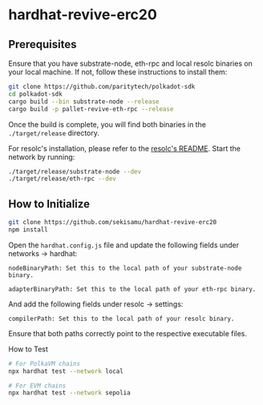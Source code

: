 # hardhat-revive-erc20

## Prerequisites

Ensure that you have substrate-node, eth-rpc and local resolc binaries on your local machine. If not, follow these instructions to install them:

```bash
git clone https://github.com/paritytech/polkadot-sdk
cd polkadot-sdk
cargo build --bin substrate-node --release
cargo build -p pallet-revive-eth-rpc --release
```

Once the build is complete, you will find both binaries in the `./target/release` directory.

For resolc's installation, please refer to the [resolc's README](https://github.com/paritytech/revive/blob/main/README.md).
Start the network by running:

```bash
./target/release/substrate-node --dev
./target/release/eth-rpc --dev
```

## How to Initialize

```bash
git clone https://github.com/sekisamu/hardhat-revive-erc20
npm install
```

Open the `hardhat.config.js` file and update the following fields under networks -> hardhat:

```
nodeBinaryPath: Set this to the local path of your substrate-node binary.

adapterBinaryPath: Set this to the local path of your eth-rpc binary.

```

And add the following fields under resolc -> settings:

```
compilerPath: Set this to the local path of your resolc binary.
```

Ensure that both paths correctly point to the respective executable files.

How to Test

```bash
# For PolkaVM chains
npx hardhat test --network local

# For EVM chains
npx hardhat test --network sepolia
```
